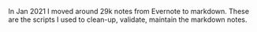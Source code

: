 In Jan 2021 I moved around 29k notes from Evernote to markdown.
These are the scripts I used to clean-up, validate, maintain the markdown notes.